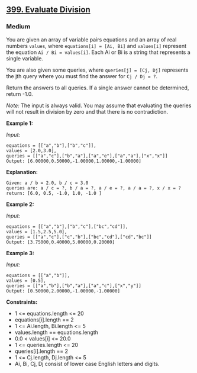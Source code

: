 ## [399. Evaluate Division](https://leetcode.com/problems/evaluate-division/)
### Medium

You are given an array of variable pairs equations and an array of real numbers `values`, where `equations[i] = [Ai, Bi]` and `values[i]` represent the equation `Ai / Bi = values[i]`. Each Ai or Bi is a string that represents a single variable.

You are also given some queries, where `queries[j] = [Cj, Dj]` represents the jth query where you must find the answer for `Cj / Dj = ?`.

Return the answers to all queries. If a single answer cannot be determined, return -1.0.

*Note:*
 The input is always valid. You may assume that evaluating the queries will not result in division by zero and that there is no contradiction.

**Example 1:**

*Input:*
```
equations = [["a","b"],["b","c"]],
values = [2.0,3.0],
queries = [["a","c"],["b","a"],["a","e"],["a","a"],["x","x"]]
Output: [6.00000,0.50000,-1.00000,1.00000,-1.00000]
```

**Explanation:**
```
Given: a / b = 2.0, b / c = 3.0
queries are: a / c = ?, b / a = ?, a / e = ?, a / a = ?, x / x = ?
return: [6.0, 0.5, -1.0, 1.0, -1.0 ]
```
**Example 2:**

*Input:*
```
equations = [["a","b"],["b","c"],["bc","cd"]],
values = [1.5,2.5,5.0],
queries = [["a","c"],["c","b"],["bc","cd"],["cd","bc"]]
Output: [3.75000,0.40000,5.00000,0.20000]
```

**Example 3:**

*Input:*
```
equations = [["a","b"]],
values = [0.5],
queries = [["a","b"],["b","a"],["a","c"],["x","y"]]
Output: [0.50000,2.00000,-1.00000,-1.00000]
```

**Constraints:**

* 1 <= equations.length <= 20
* equations[i].length == 2
* 1 <= Ai.length, Bi.length <= 5
* values.length == equations.length
* 0.0 < values[i] <= 20.0
* 1 <= queries.length <= 20
* queries[i].length == 2
* 1 <= Cj.length, Dj.length <= 5
* Ai, Bi, Cj, Dj consist of lower case English letters and digits.
